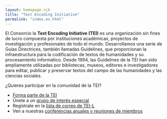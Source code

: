 ```yaml
---
layout: homepage.njk
title: "Text Encoding Initiative"
permalink: "index.es.html"
---
```


El Consorcio la  **Text Encoding Initiative (TEI)** es una organización sin fines de lucro compuesta por instituciones académicas, proyectos de investigación y profesionales de todo el mundo. Desarrollamos una serie de Guías Directrices, también llamadas Guidelines, que proporcionan la infraestructura para la codificación de textos de humanidades y su procesamiento informático. Desde 1994, las Guidelines de la TEI han sido ampliamente utilizadas por bibliotecas, museos, editores e investigadores para editar, publicar y preservar textos del campo de las humanidades y las ciencias sociales.

¿Quieres participar en la comunidad de la TEI?

* [Forma parte de la TEI](https://members.tei-c.org/join)
* Únete a un [grupo de interés especial](https://tei-c.org/Activities/SIG/)
* Regístrate en la [lista de correo de TEI-L](https://tei-c.org/support/#tei-l)
* Ven a nuestras [conferencias anuales y reuniones de miembros](http://members.tei-c.org/Events/meetings)
